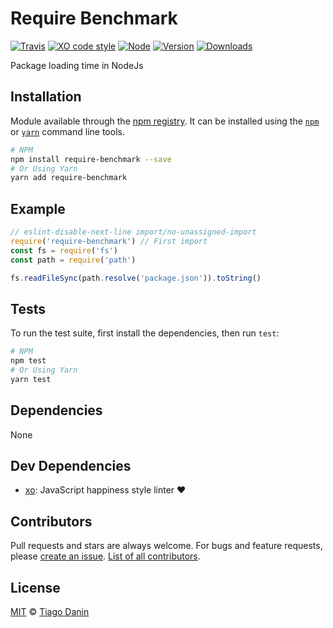 # Require Benchmark

[![Travis](https://img.shields.io/travis/TiagoDanin/Require-Benchmark.svg?branch=master&style=flat-square)](https://travis-ci.org/TiagoDanin/Require-Benchmark) [![XO code style](https://img.shields.io/badge/code%20style-XO-red.svg?style=flat-square)](https://github.com/xojs/xo) [![Node](https://img.shields.io/node/v/require-benchmark.svg?style=flat-square)](https://npmjs.org/package/require-benchmark) [![Version](https://img.shields.io/npm/v/require-benchmark.svg?style=flat-square)](https://npmjs.org/package/require-benchmark) [![Downloads](https://img.shields.io/npm/dt/require-benchmark.svg?style=flat-square)](https://npmjs.org/package/require-benchmark)

Package loading time in NodeJs

## Installation

Module available through the [npm registry](https://www.npmjs.com/). It can be installed using the  [`npm`](https://docs.npmjs.com/getting-started/installing-npm-packages-locally) or [`yarn`](https://yarnpkg.com/en/) command line tools.

```sh
# NPM
npm install require-benchmark --save
# Or Using Yarn
yarn add require-benchmark
```

## Example

```js
// eslint-disable-next-line import/no-unassigned-import
require('require-benchmark') // First import
const fs = require('fs')
const path = require('path')

fs.readFileSync(path.resolve('package.json')).toString()
```

## Tests

To run the test suite, first install the dependencies, then run `test`:

```sh
# NPM
npm test
# Or Using Yarn
yarn test
```

## Dependencies

None

## Dev Dependencies

- [xo](https://ghub.io/xo): JavaScript happiness style linter ❤️

## Contributors

Pull requests and stars are always welcome. For bugs and feature requests, please [create an issue](https://github.com/TiagoDanin/Require-Benchmark/issues). [List of all contributors](https://github.com/TiagoDanin/Require-Benchmark/graphs/contributors).

## License

[MIT](LICENSE) © [Tiago Danin](https://TiagoDanin.github.io)
